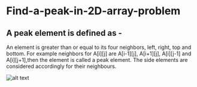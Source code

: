 # Find-a-peak-in-2D-array-problem

## A peak element is defined as -
An element is greater than or equal to its four neighbors, left, right, top and bottom. For example
neighbors for A[i][j] are A[i-1][j], A[i+1][j], A[i][j-1] and A[i][j+1],then the element is called a
peak element.
The side elements are considered accordingly for their neighbours.

![alt text](https://www.baeldung.com/wp-content/uploads/sites/4/2020/09/0_0-1.png)

